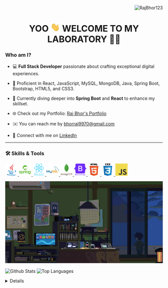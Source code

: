 <p align="right"> <img src="https://komarev.com/ghpvc/?username=RajBhor123&label=PROFILE%20VIEWS&color&color=ee8222&style=social" alt="RajBhor123" /> </p>

<h1 align="center">YOO <img src="https://raw.githubusercontent.com/ABSphreak/ABSphreak/master/gifs/Hi.gif" width="30"> WELCOME TO MY LABORATORY 🧪✨</h1>

### Who am I?

- 💻 **Full Stack Developer** passionate about crafting exceptional digital experiences.

- 💼 Proficient in React, JavaScript, MySQL, MongoDB, Java, Spring Boot, Bootstrap, HTML5, and CSS3.

- 🎯 Currently diving deeper into **Spring Boot** and **React** to enhance my skillset.

- 🌐 Check out my Portfolio: [Raj Bhor's Portfolio](https://raj-bhor-portfolio.vercel.app/)

- ✉️ You can reach me by [bhorraj9970@gmail.com](mailto:bhorraj9970@gmail.com)

- 🔗 Connect with me on [LinkedIn](https://www.linkedin.com/in/raj-bhor)



---

### 🛠️ Skills & Tools

<p align="left">
  <a href="https://www.java.com/" target="_blank" rel="noreferrer">
    <img src="https://raw.githubusercontent.com/devicons/devicon/master/icons/java/java-original.svg" alt="Java" width="40" height="40"/>
  </a>
  <a href="https://spring.io/" target="_blank" rel="noreferrer">
    <img src="https://raw.githubusercontent.com/devicons/devicon/master/icons/spring/spring-original-wordmark.svg" alt="Spring Boot" width="40" height="40"/>
  </a>
  <a href="https://reactjs.org/" target="_blank" rel="noreferrer">
    <img src="https://raw.githubusercontent.com/devicons/devicon/master/icons/react/react-original-wordmark.svg" alt="React" width="40" height="40"/>
  </a>
  <a href="https://www.mysql.com/" target="_blank" rel="noreferrer">
    <img src="https://raw.githubusercontent.com/devicons/devicon/master/icons/mysql/mysql-original-wordmark.svg" alt="MySQL" width="40" height="40"/>
  </a>
  <a href="https://www.mongodb.com/" target="_blank" rel="noreferrer">
    <img src="https://raw.githubusercontent.com/devicons/devicon/master/icons/mongodb/mongodb-original-wordmark.svg" alt="MongoDB" width="40" height="40"/>
  </a>
  <a href="https://getbootstrap.com/" target="_blank" rel="noreferrer">
    <img src="https://raw.githubusercontent.com/devicons/devicon/master/icons/bootstrap/bootstrap-plain-wordmark.svg" alt="Bootstrap" width="40" height="40"/>
  </a>
  <a href="https://www.w3.org/html/" target="_blank" rel="noreferrer">
    <img src="https://raw.githubusercontent.com/devicons/devicon/master/icons/html5/html5-original-wordmark.svg" alt="HTML5" width="40" height="40"/>
  </a>
  <a href="https://www.w3schools.com/css/" target="_blank" rel="noreferrer">
    <img src="https://raw.githubusercontent.com/devicons/devicon/master/icons/css3/css3-original-wordmark.svg" alt="CSS3" width="40" height="40"/>
  </a>
  <a href="https://developer.mozilla.org/en-US/docs/Web/JavaScript" target="_blank" rel="noreferrer">
    <img src="https://raw.githubusercontent.com/devicons/devicon/master/icons/javascript/javascript-original.svg" alt="JavaScript" width="40" height="40"/>
  </a>
</p>



[![MasterHead](https://raw.githubusercontent.com/rxjpatil/rxjpatil/main/github7.gif)](https://www.instagram.com/wtfrxjj?utm_source=ig_web_button_share_sheet&igsh=ZDNlZDc0MzIxNw==)

![Github Stats](https://github-readme-stats.vercel.app/api?username=RajBhor123&theme=blueberry&count_private=true&hide_border=true&line_height=20)
![Top Languages](https://github-readme-stats.vercel.app/api/top-langs/?username=RajBhor123&layout=compact&theme=blueberry&count_private=true&hide_border=true)


<details>

### 🏆 Certifications

1. **Master in Full Stack Web Development with Java**  
   [View Certificate](https://drive.google.com/file/d/1H9GvPyd0ycvmCmjr7_bW-xT3UEyHCEz7/view)
   
2. **IBM Certification for Java Fundamentals**  
   [View Certificate](https://drive.google.com/file/d/1IZO90g6BFHlk8vbVFEMJzGV3ntC3ZCQ7/view)

3. **IBM Certification for SQL and Relational Database**  
   [View Certificate](https://drive.google.com/file/d/1Y79y6Igy1kuk9S-uBOZPq18R8P30Pb_j/view)

4. **IBM Certification for Web Development Using HTML**  
   [View Certificate](https://drive.google.com/file/d/1Cvb2CFQSw3REDxxk1xdBUpRBCQH3pVOa/view)

---



</details>






